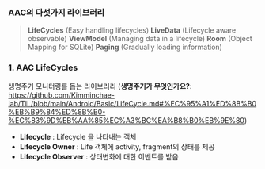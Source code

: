 ### AAC의 다섯가지 라이브러리
> **LifeCycles** (Easy handling lifecycles)
> **LiveData** (Lifecycle aware observable)
> **ViewModel** (Managing data in a lifecycle)
> **Room** (Object Mapping for SQLite)
> **Paging** (Gradually loading information)

### 1. AAC LifeCycles
생명주기 모니터링를 돕는 라이브러리
(**생명주기가 무엇인가요?**: https://github.com/Kimminchae-lab/TIL/blob/main/Android/Basic/LifeCycle.md#%EC%95%A1%ED%8B%B0%EB%B9%84%ED%8B%B0-%EC%83%9D%EB%AA%85%EC%A3%BC%EA%B8%B0%EB%9E%80)
- **Lifecycle** : Lifecycle 을 나타내는 객체
- **Lifecycle Owner** : Life 객체에 activity, fragment의 상태를 제공
- **Lifecycle Observer** : 상태변화에 대한 이벤트를 받음